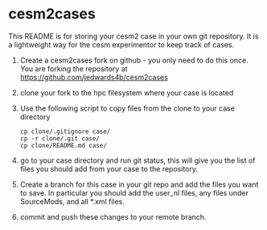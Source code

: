 # cesm2cases

This README is for storing your cesm2 case in your own
git repository.  It is a lightweight way for the cesm experimentor to
keep track of cases.

1. Create a cesm2cases fork on github - you only need to do this once.   You are forking the
    repository at https://github.com/jedwards4b/cesm2cases
2. clone your fork to the hpc filesystem where your case is located
3. Use the following script to copy files from the clone to your case directory
    ```
    cp clone/.gitignore case/
    cp -r clone/.git case/
    cp clone/README.md case/
    ```
4. go to your case directory and run git status, this will give you
    the list of files you should add from your case to the repository.

5. Create a branch for this case in your git repo and add the files you want to save.
    In particular you should add the user_nl files, any files under
    SourceMods, and all *.xml files.

6. commit and push these changes to your remote branch.